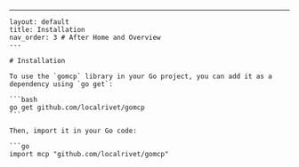 ---

    layout: default
    title: Installation
    nav_order: 3 # After Home and Overview
    ---

    # Installation

    To use the `gomcp` library in your Go project, you can add it as a dependency using `go get`:

    ```bash
    go get github.com/localrivet/gomcp
    ```

    Then, import it in your Go code:

    ```go
    import mcp "github.com/localrivet/gomcp"
